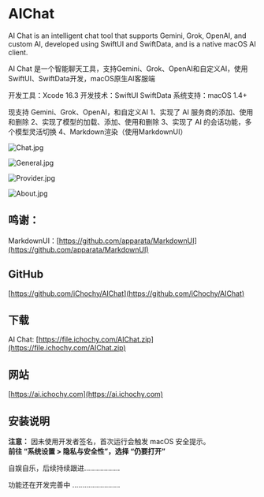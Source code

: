 # AIChat

AI Chat is an intelligent chat tool that supports Gemini, Grok, OpenAI, and custom AI, developed using SwiftUI and SwiftData, and is a native macOS AI client.


AI Chat 是一个智能聊天工具，支持Gemini、Grok、OpenAI和自定义AI，使用SwiftUI、SwiftData开发，macOS原生AI客服端

开发工具：Xcode 16.3
开发技术：SwiftUI  SwiftData
系统支持：macOS 1.4+ 

现支持 Gemini、Grok、OpenAI，和自定义AI
1、实现了 AI 服务商的添加、使用和删除
2、实现了模型的加载、添加、使用和删除
3、实现了 AI 的会话功能，多个模型灵活切换
4、Markdown渲染（使用MarkdownUI）


![Chat.jpg](https://image.ichochy.com/AIChat/Chat.jpg)

![General.jpg](https://image.ichochy.com/AIChat/General.jpg)

![Provider.jpg](https://image.ichochy.com/AIChat/Provider.jpg)

![About.jpg](https://image.ichochy.com/AIChat/About.jpg)


## 鸣谢：
MarkdownUI：[https://github.com/apparata/MarkdownUI](https://github.com/apparata/MarkdownUI)


## GitHub
[https://github.com/iChochy/AIChat](https://github.com/iChochy/AIChat)


## 下载
AI Chat: [https://file.ichochy.com/AIChat.zip](https://file.ichochy.com/AIChat.zip)


## 网站
[https://ai.ichochy.com](https://ai.ichochy.com)

## 安装说明

**注意：** 因未使用开发者签名，首次运行会触发 macOS 安全提示。  
**前往 “系统设置 > 隐私与安全性”，选择 “仍要打开”**

自娱自乐，后续持续跟进………………

功能还在开发完善中 ……………………



